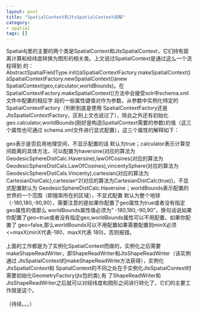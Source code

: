 ```yaml
---
layout: post
title: "SpatialContext和JtsSpatialContext讲解"
category: 
- spatial
tags: []
---
```










Spatial4j里的主要的两个类是SpatialContext和JtsSpatialContext，它们持有距 离计算和经纬度转换为图形的相关类。上文说过SpatialContext是通过这么一个流程得到 的：AbstractSpatialFieldType.init()àSpatialContextFactory.makeSpatialContext()àSpatialContextFactory.newSpatialContext()ànew SpatialContext(geo,calculator,worldBounds)。在 SpatialContextFactory.makeSpatialContext()方法中会接受solr中schema.xml文件中配置的相应字 段的一些属性键值对作为参数，从参数中实例化特定的SpatialContextFactory（判断到底是使用 SpatialContextFactory还是JtsSpatialContextFactory，区别上文也说过了），除此之外还有初始化 geo.calculator,worldBounds(刚好是构造SpatialContext需要的参数)的值（这三个属性也可通过 schema.xml文件进行显式配置），这三个属性的解释如下：</br></br>
geo表示是否启用地理空间，不显示配置的话 默认为true；calculator表示计算空间距离的具体方法，可以配置为haversine(对应的算法为 GeodesicSphereDistCalc.Haversine),lawOfCosines(对应的算法为 GeodesicSphereDistCals.LawOfCosines),vincentySphere(对应的算法为 GeodesicSphereDistCals.Vincenty),cartesian(对应的算法为 CartesianDistCalc),cartesian^2(对应的算法为CartesianDistCalc(true))，不显式配置默认为 GeodesicSphereDistCalc.Haversine；worldBounds表示配置的世界的一个范围（即搜索所在的区域），不显式配置 默认为整个地球（-180,180,-90,90），需要注意的是如果你配置了geo属性为true或者没有指定geo属性的值那么 worldBounds属性值必须为” -180,180,-90,90”，换句话说如果你配置了geo=true或者没有指定geo,worldBounds属性可以不用配置，如果你配置了 geo=false,那么worldBounds可以不用配置如果需要配置则minX必须<=maxX(minX代表-180，maxX代表 180)，否则报错。</br></br>
上面的工作都是为了实例化SpatialContext而做的，实例化之后需要 makeShapeReadWriter，即ShapeReadWriter和JtsShapeReadWriter（该实例通过 JtsSpatialContext的makeShapeReadWrite方法获得），实例化JtsSpatialContext和 SpatialContext的不同之处在于实例化JtsSpatialContext时需要初始化GeometryFactory(jts包的类),有 了ShapeReadWriter和JtsShapeReadWriter之后就可以对经纬度和图形之间进行转化了，它们的主要工作就是这个。</br></br>
（待续。。。）